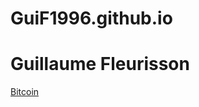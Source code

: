# GuiF1996.github.io
<!DOCTYPE html>
<html>
<head>
</head>
<body>
<h1>Guillaume Fleurisson</h1>
<a href="https://GuiF1996.github.io">Bitcoin</a>
</body>
</html>
